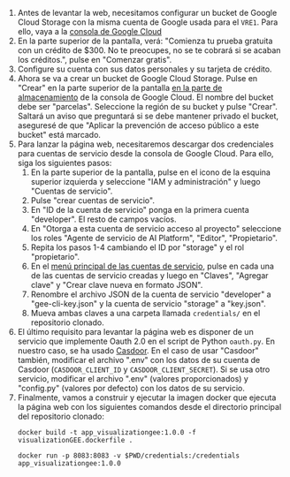 1. Antes de levantar la web, necesitamos configurar un bucket de Google Cloud Storage con la misma cuenta de Google usada para el `VRE1`. Para ello, vaya a la [consola de Google Cloud](https://console.cloud.google.com/)
2. En la parte superior de la pantalla, verá: "Comienza tu prueba gratuita con un crédito de $300. No te preocupes, no se te cobrará si se acaban los créditos.", pulse en "Comenzar gratis". 
3. Configure su cuenta con sus datos personales y su tarjeta de crédito.
4. Ahora se va a crear un bucket de Google Cloud Storage. Pulse en "Crear" en la parte superior de la pantalla [en la parte de almacenamiento](https://console.cloud.google.com/storage) de la consola de Google Cloud. El nombre del bucket debe ser "parcelas". Seleccione la región de su bucket y pulse "Crear". Saltará un aviso que preguntará si se debe mantener privado el bucket, aseguresé de que "Aplicar la prevención de acceso público a este bucket" está marcado.
5. Para lanzar la página web, necesitaremos descargar dos credenciales para cuentas de servicio desde la consola de Google Cloud. Para ello, siga los siguientes pasos:
    1.  En la parte superior de la pantalla, pulse en el icono de la esquina superior izquierda y seleccione "IAM y administración" y luego "Cuentas de servicio".
    2.  Pulse "crear cuentas de servicio".
    3.  En "ID de la cuenta de servicio" ponga en la primera cuenta "developer". El resto de campos vacíos.
    4.  En "Otorga a esta cuenta de servicio acceso al proyecto" seleccione los roles "Agente de servicio de AI Platform", "Editor", "Propietario".
    5.  Repita los pasos 1-4 cambiando el ID por "storage" y el rol "propietario".
    6.  En el [menú principal de las cuentas de servicio](https://console.cloud.google.com/iam-admin/serviceaccounts), pulse en cada una de las cuentas de servicio creadas y luego en "Claves", "Agregar clave" y "Crear clave nueva en formato JSON".
    7.  Renombre el archivo JSON de la cuenta de servicio "developer" a "gee-cli-key.json" y la cuenta de servicio "storage" a "key.json".
    8.  Mueva ambas claves a una carpeta llamada `credentials/` en el repositorio clonado.
6. El último requisito para levantar la página web es disponer de un servicio que implemente Oauth 2.0 en el script de Python `oauth.py`. En nuestro caso, se ha usado [Casdoor](https://casdoor.org/docs/how-to-connect/oauth/). En el caso de usar "Casdoor" también, modificar el archivo ".env" con los datos de su cuenta de Casdoor (`CASDOOR_CLIENT_ID` y `CASDOOR_CLIENT_SECRET`). Si se usa otro servicio, modificar el archivo ".env" (valores proporcionados) y "config.py" (valores por defecto) con los datos de su servicio.
7. Finalmente, vamos a construir y ejecutar la imagen docker que ejecuta la página web con los siguientes comandos desde el directorio principal del repositorio clonado:
    ```
    docker build -t app_visualizationgee:1.0.0 -f visualizationGEE.dockerfile .
    ```
    ```
    docker run -p 8083:8083 -v $PWD/credentials:/credentials app_visualizationgee:1.0.0
    ```